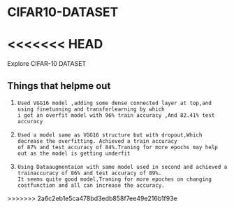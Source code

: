 # CIFAR10-DATASET
<<<<<<< HEAD
=======
Explore CIFAR-10 DATASET

<h2>Things that helpme out</h2>
<ol>
<li>
    
    Used VGG16 model ,adding some dense connected layer at top,and using finetunning and transferlearning by which 
    i got an overfit model with 96% train accuracy ,And 82.41% test accuracy
</li>
<li>

    Used a model same as VGG16 structure but with dropout,Which decrease the overfitting. Achieved a train accuracy
    of 87% and test accuracy of 84%.Traning for more epochs may help out as the model is getting underfit 
</li>
<li>

    Using Dataaugmentaion with same model used in second and achieved a trainaccuracy of 86% and test accuracy of 89%.
    It seems quite good model,Traning for more epoches on changing costfunction and all can increase the accuracy.
</li>
</ol>
>>>>>>> 2a6c2eb1e5ca478bd3edb858f7ee49e216b1f93e
